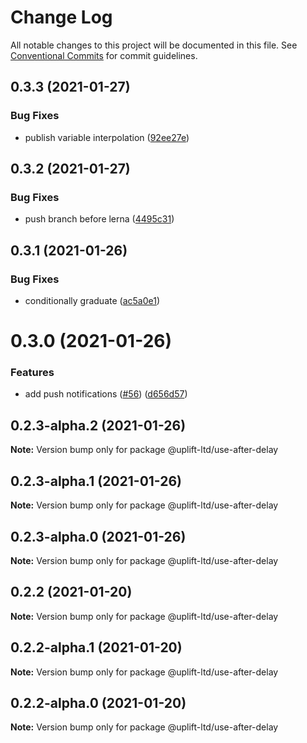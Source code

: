 # Change Log

All notable changes to this project will be documented in this file.
See [Conventional Commits](https://conventionalcommits.org) for commit guidelines.

## 0.3.3 (2021-01-27)


### Bug Fixes

* publish variable interpolation ([92ee27e](https://github.com/uplift-ltd/nexus/commit/92ee27e2b1a473d14e95120fd9835f90e2b4b0d0))





## 0.3.2 (2021-01-27)


### Bug Fixes

* push branch before lerna ([4495c31](https://github.com/uplift-ltd/nexus/commit/4495c311019edad65242fddfcbec3763a86f528c))





## 0.3.1 (2021-01-26)


### Bug Fixes

* conditionally graduate ([ac5a0e1](https://github.com/uplift-ltd/nexus/commit/ac5a0e1fc880399a0b498e7eac042f1572fee991))





# 0.3.0 (2021-01-26)


### Features

* add push notifications ([#56](https://github.com/uplift-ltd/nexus/issues/56)) ([d656d57](https://github.com/uplift-ltd/nexus/commit/d656d57fa545c77c9c28aab77e57ea43a2bacc60))





## 0.2.3-alpha.2 (2021-01-26)

**Note:** Version bump only for package @uplift-ltd/use-after-delay





## 0.2.3-alpha.1 (2021-01-26)

**Note:** Version bump only for package @uplift-ltd/use-after-delay





## 0.2.3-alpha.0 (2021-01-26)

**Note:** Version bump only for package @uplift-ltd/use-after-delay





## 0.2.2 (2021-01-20)

**Note:** Version bump only for package @uplift-ltd/use-after-delay





## 0.2.2-alpha.1 (2021-01-20)

**Note:** Version bump only for package @uplift-ltd/use-after-delay





## 0.2.2-alpha.0 (2021-01-20)

**Note:** Version bump only for package @uplift-ltd/use-after-delay

